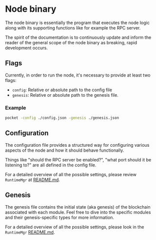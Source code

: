 # Node binary

The node binary is essentially the program that executes the node logic along with its supporting functions like for example the RPC server.

The spirit of the documentation is to continuously update and inform the reader of the general scope of the node binary as breaking, rapid development occurs.

## Flags

Currently, in order to run the node, it's necessary to provide at least two flags:

- `config`: Relative or absolute path to the config file
- `genesis`: Relative or absolute path to the genesis file.

### Example

```bash
pocket -config ./config.json -genesis ./genesis.json
```

## Configuration

The configuration file provides a structured way for configuring various aspects of the node and how it should behave functionally.

Things like "should the RPC server be enabled?", "what port should it be listening to?" are all defined in the config file.

For a detailed overview of all the possible settings, please review `RuntimeMgr` at [README.md](../../../runtime/docs/README.md).

## Genesis

The genesis file contains the initial state (aka genesis) of the blockchain associated with each module. Feel free to dive into the specific modules and their genesis-specific types for more information.

For a detailed overview of all the possible settings, please look in the `RuntimeMgr` [README.md](../../../runtime/docs/README.md).

<!-- GITHUB_WIKI: app/binary -->
